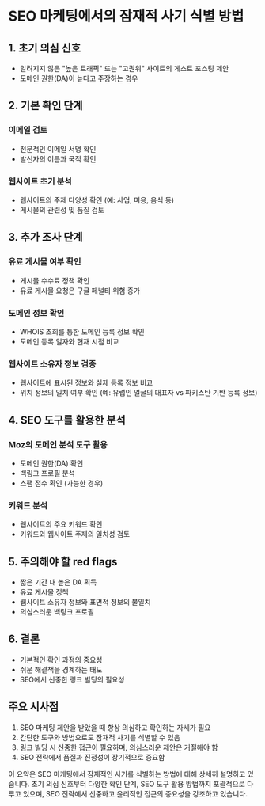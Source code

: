 # SEO 마케팅에서의 잠재적 사기 식별 방법

## 1. 초기 의심 신호

- 알려지지 않은 "높은 트래픽" 또는 "고권위" 사이트의 게스트 포스팅 제안
- 도메인 권한(DA)이 높다고 주장하는 경우

## 2. 기본 확인 단계

### 이메일 검토

- 전문적인 이메일 서명 확인
- 발신자의 이름과 국적 확인

### 웹사이트 초기 분석

- 웹사이트의 주제 다양성 확인 (예: 사업, 미용, 음식 등)
- 게시물의 관련성 및 품질 검토

## 3. 추가 조사 단계

### 유료 게시물 여부 확인

- 게시물 수수료 정책 확인
- 유료 게시물 요청은 구글 페널티 위험 증가

### 도메인 정보 확인

- WHOIS 조회를 통한 도메인 등록 정보 확인
- 도메인 등록 일자와 현재 시점 비교

### 웹사이트 소유자 정보 검증

- 웹사이트에 표시된 정보와 실제 등록 정보 비교
- 위치 정보의 일치 여부 확인 (예: 유럽인 얼굴의 대표자 vs 파키스탄 기반 등록 정보)

## 4. SEO 도구를 활용한 분석

### Moz의 도메인 분석 도구 활용

- 도메인 권한(DA) 확인
- 백링크 프로필 분석
- 스팸 점수 확인 (가능한 경우)

### 키워드 분석

- 웹사이트의 주요 키워드 확인
- 키워드와 웹사이트 주제의 일치성 검토

## 5. 주의해야 할 red flags

- 짧은 기간 내 높은 DA 획득
- 유료 게시물 정책
- 웹사이트 소유자 정보와 표면적 정보의 불일치
- 의심스러운 백링크 프로필

## 6. 결론

- 기본적인 확인 과정의 중요성
- 쉬운 해결책을 경계하는 태도
- SEO에서 신중한 링크 빌딩의 필요성

## 주요 시사점

1. SEO 마케팅 제안을 받았을 때 항상 의심하고 확인하는 자세가 필요
2. 간단한 도구와 방법으로도 잠재적 사기를 식별할 수 있음
3. 링크 빌딩 시 신중한 접근이 필요하며, 의심스러운 제안은 거절해야 함
4. SEO 전략에서 품질과 진정성이 장기적으로 중요함

이 요약은 SEO 마케팅에서 잠재적인 사기를 식별하는 방법에 대해 상세히 설명하고 있습니다. 초기 의심 신호부터 다양한 확인 단계, SEO 도구 활용 방법까지 포괄적으로 다루고 있으며, SEO 전략에서 신중하고 윤리적인 접근의 중요성을 강조하고 있습니다.
